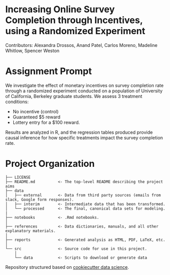# Increasing Online Survey Completion through Incentives, using a Randomized Experiment 

Contributors: Alexandra Drossos, Anand Patel, Carlos Moreno, Madeline Whitlow, Spencer Weston

# Assignment Prompt
We investigate the effect of monetary incentives on survey completion rate through a randomized experiment conducted on a population of University of California, Berkeley graduate students. We assess 3 treatment conditions: 
- No incentive (control)
- Guaranteed $5 reward
- Lottery entry for a $100 reward.

Results are analyzed in R, and the regression tables produced provide causal inference for how specific treatments impact the survey completion rate.



# Project Organization

    ├── LICENSE
    ├── README.md          <- The top-level README describing the project aims
    ├── data
    │   ├── external       <- Data from third party sources (emails from slack, Google form responses).
    │   ├── interim        <- Intermediate data that has been transformed.
    │   └── processed      <- The final, canonical data sets for modeling.
    |
    ├── notebooks          <- .Rmd notebooks. 
    │
    ├── references         <- Data dictionaries, manuals, and all other explanatory materials.
    │
    ├── reports            <- Generated analysis as HTML, PDF, LaTeX, etc.
    │
    └── src                <- Source code for use in this project.
        │
        └── data           <- Scripts to download or generate data


Repository structured based on [cookiecutter data science](https://drivendata.github.io/cookiecutter-data-science).
